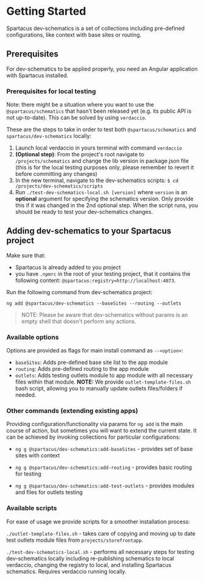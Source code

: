 # Getting Started

Spartacus dev-schematics is a set of collections including pre-defined configurations, like context with base sites or routing.

## Prerequisites

For dev-schematics to be applied properly, you need an Angular application with Spartacus installed.

### Prerequisites for local testing

Note: there might be a situation where you want to use the `@spartacus/schematics` that hasn't been released yet (e.g. its public API is not up-to-date).
This can be solved by using `verdaccio`.

These are the steps to take in order to test both `@spartacus/schematics` and `spartacus/dev-schematics` locally:

1. Launch local verdaccio in yours terminal with command `verdaccio`
2. **(Optional step)**: From the project's root navigate to `/projects/schematics` and change the lib version in package.json file (this is for the local testing purposes only, please remember to revert it before committing any changes)
3. In the new terminal, navigate to the dev-schematics scripts: `$ cd /projects/dev-schematics/scripts`
4. Run `./test-dev-schematics-local.sh [version]` where `version` is an **optional** argument for specifying the schematics version. Only provide this if it was changed in the 2nd optional step. When the script runs, you should be ready to test your dev-schematics changes.

## Adding dev-schematics to your Spartacus project

Make sure that:


- Spartacus is already added to you project
- you have `.npmrc` in the root of your testing project, that it contains the following content: `@spartacus:registry=http://localhost:4873`.

Run the following command from dev-schematics project:

`ng add @spartacus/dev-schematics --baseSites --routing --outlets`

> NOTE: Please be aware that dev-schematics without params is an empty shell that doesn't perform any actions.

### Available options

Options are provided as flags for main install command as `--<option>`:

- `baseSites`: Adds pre-defined base site list to the app module
- `routing`: Adds pre-defined routing to the app module
- `outlets`: Adds testing outlets module to app module with all necessary files within that module. **NOTE:** We provide `outlet-template-files.sh` bash script, allowing you to manually update outlets files/folders if needed.

### Other commands (extending existing apps)

Providing configuration/functionality via params for `ng add` is the main course of action, but sometimes you will want to extend the current state. It can be achieved by invoking collections for particular configurations:

- `ng g @spartacus/dev-schematics:add-baseSites` - provides set of base sites with context

- `ng g @spartacus/dev-schematics:add-routing` - provides basic routing for testing

- `ng g @spartacus/dev-schematics:add-test-outlets` - provides modules and files for outlets testing

### Available scripts

For ease of usage we provide scripts for a smoother installation process:

`./outlet-template-files.sh` - takes care of copying and moving up to date test outlets module files from `projects/storefrontapp`.

`./test-dev-schematics-local.sh` - performs all necessary steps for testing dev-schematics locally including re-publishing schematics to local verdaccio, changing the registry to local, and installing Spartacus schematics. Requires verdaccio running locally.
